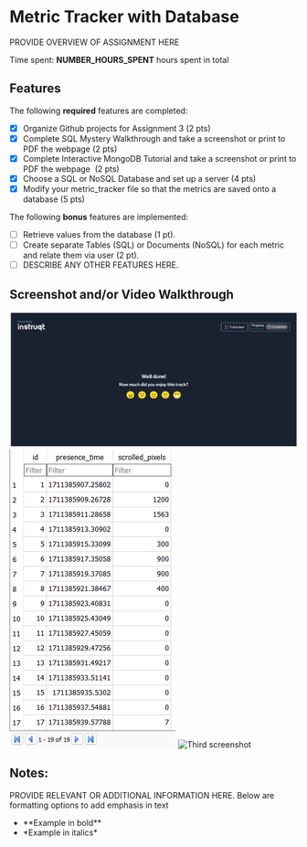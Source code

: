 # Metric Tracker with Database

PROVIDE OVERVIEW OF ASSIGNMENT HERE

Time spent: **NUMBER_HOURS_SPENT** hours spent in total

## Features

The following **required** features are completed:

- [x] Organize Github projects for Assignment 3 (2 pts)
- [x] Complete SQL Mystery Walkthrough and take a screenshot or print to PDF the webpage (2 pts)
- [x] Complete Interactive MongoDB Tutorial and take a screenshot or print to PDF the webpage  (2 pts)
- [x] Choose a SQL or NoSQL Database and set up a server (4 pts)
- [x] Modify your metric_tracker file so that the metrics are saved onto a database (5 pts)

The following **bonus** features are implemented:

- [ ] Retrieve values from the database (1 pt).
- [ ] Create separate Tables (SQL) or Documents (NoSQL) for each metric and relate them via user (2 pt).
- [ ] DESCRIBE ANY OTHER FEATURES HERE.

## Screenshot and/or Video Walkthrough

<img src="images/Screenshot 2024-03-24 191848.png" title='First screenshot' width='' alt='First screenshot' />
<img src="images/Screenshot 2024-03-25 100233.png" title='Second screenshot' width='' alt='Second screenshot' />
<img src="images/The SQL Murder Mystery_ Detailed Walkthrough_page-0001.jpg" title='Third screenshot' width='' alt='Third screenshot' />

## Notes:
PROVIDE RELEVANT OR ADDITIONAL INFORMATION HERE. Below are formatting options to add emphasis in text
<ul>
  <li>**Example in bold**</li>
  <li>*Example in italics*</li>
</ul>

